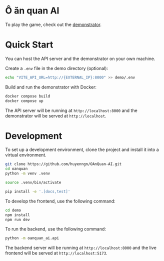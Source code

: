 # Ô ăn quan AI

<!-- ![image](https://github.com/huyenngn/oanquan/actions/workflows/build-test.yml/badge.svg)
![image](https://github.com/huyenngn/oanquan/actions/workflows/lint.yml/badge.svg) -->

To play the game, check out the [demonstrator](http://34.44.129.232/).

# Quick Start

You can host the API server and the demonstrator on your own machine.

Create a `.env` file in the demo directory (optional):

```sh
echo "VITE_API_URL=http://{EXTERNAL_IP}:8000" >> demo/.env
```

Build and run the demonstrator with Docker:

```sh
docker compose build
docker compose up
```

The API server will be running at `http://localhost:8000` and the demonstrator will be served at `http://localhost`.

# Development

To set up a development environment, clone the project and install it into a virtual environment.

```sh
git clone https://github.com/huyenngn/OAnQuan-AI.git
cd oanquan
python -m venv .venv

source .venv/bin/activate

pip install -e '.[docs,test]'
```

To develop the frontend, use the following command:

```sh
cd demo
npm install
npm run dev
```

To run the backend, use the following command:

```sh
python -m oanquan_ai.api
```

The backend server will be running at `http://localhost:8000` and the live frontend will be served at `http://localhost:5173`.
